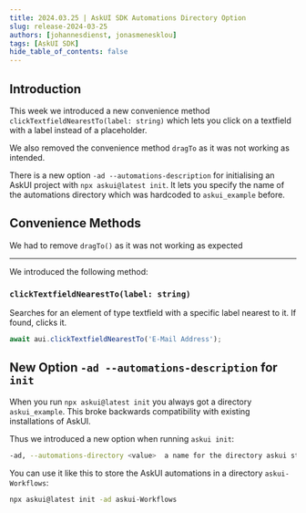 ```yaml
---
title: 2024.03.25 | AskUI SDK Automations Directory Option
slug: release-2024-03-25
authors: [johannesdienst, jonasmenesklou]
tags: [AskUI SDK]
hide_table_of_contents: false
---
```


## Introduction
This week we introduced a new convenience method `clickTextfieldNearestTo(label: string)` which lets you click on a textfield with a label instead of a placeholder.

We also removed the convenience method `dragTo` as it was not working as intended.

There is a new option `-ad --automations-description` for initialising an AskUI project with `npx askui@latest init`. It lets you specify the name of the automations directory which was hardcoded to `askui_example` before.

## Convenience Methods
We had to remove `dragTo()` as it was not working as expected

---

We introduced the following method:

### `clickTextfieldNearestTo(label: string)`
Searches for an element of type textfield with a specific label nearest to it. If found, clicks it.

```typescript
await aui.clickTextfieldNearestTo('E-Mail Address');
```

## New Option `-ad --automations-description` for `init`
When you run `npx askui@latest init` you always got a directory `askui_example`. This broke backwards compatibility with existing installations of AskUI.

Thus we introduced a new option when running `askui init`:

```sh
-ad, --automations-directory <value>  a name for the directory askui stores its configuration and workflows in. (default: "askui_example")
```

You can use it like this to store the AskUI automations in a directory `askui-Workflows`:

```sh
npx askui@latest init -ad askui-Workflows
```
